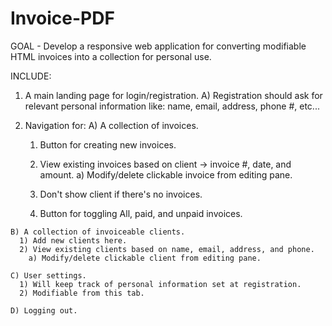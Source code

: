 # Invoice-PDF

GOAL - Develop a responsive web application for converting modifiable HTML invoices into a collection for personal use.

INCLUDE:
  1) A main landing page for login/registration.
    A) Registration should ask for relevant personal information like: name, email, address, phone #, etc...

  2) Navigation for:
    A) A collection of invoices.
      1) Button for creating new invoices.
      2) View existing invoices based on client -> invoice #, date, and amount.
        a) Modify/delete clickable invoice from editing pane.

      3) Don't show client if there's no invoices.
      4) Button for toggling All, paid, and unpaid invoices.

    B) A collection of invoiceable clients.
      1) Add new clients here.        
      2) View existing clients based on name, email, address, and phone.
        a) Modify/delete clickable client from editing pane.

    C) User settings.
      1) Will keep track of personal information set at registration.
      2) Modifiable from this tab.

    D) Logging out.

